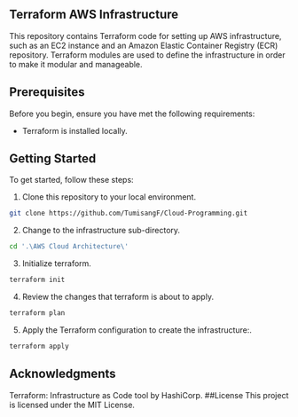 ## Terraform AWS Infrastructure
This repository contains Terraform code for setting up AWS infrastructure, such as an EC2 instance and an Amazon Elastic Container Registry (ECR) repository. Terraform modules are used to define the infrastructure in order to make it modular and manageable.

## Prerequisites
Before you begin, ensure you have met the following requirements:

* Terraform is installed locally.

## Getting Started
To get started, follow these steps:


1. Clone this repository to your local environment.
   
```bash
git clone https://github.com/TumisangF/Cloud-Programming.git
```
2. Change to the infrastructure sub-directory.

```bash
cd '.\AWS Cloud Architecture\'
```

3. Initialize terraform.

```bash
terraform init
```

4. Review the changes that terraform is about to apply.

```bash
terraform plan
```

5. Apply the Terraform configuration to create the infrastructure:.

```bash
terraform apply
```

## Acknowledgments
Terraform: Infrastructure as Code tool by HashiCorp.
##License
This project is licensed under the MIT License.


